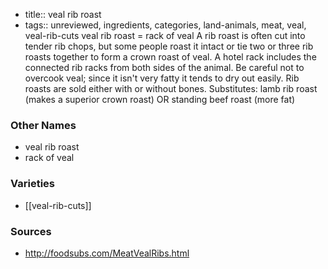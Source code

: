 - title:: veal rib roast
- tags:: unreviewed, ingredients, categories, land-animals, meat, veal, veal-rib-cuts
veal rib roast = rack of veal A rib roast is often cut into tender rib chops, but some people roast it intact or tie two or three rib roasts together to form a crown roast of veal. A hotel rack includes the connected rib racks from both sides of the animal. Be careful not to overcook veal; since it isn't very fatty it tends to dry out easily. Rib roasts are sold either with or without bones. Substitutes: lamb rib roast (makes a superior crown roast) OR standing beef roast (more fat)

### Other Names

* veal rib roast
* rack of veal

### Varieties

* [[veal-rib-cuts]]

### Sources
* http://foodsubs.com/MeatVealRibs.html
